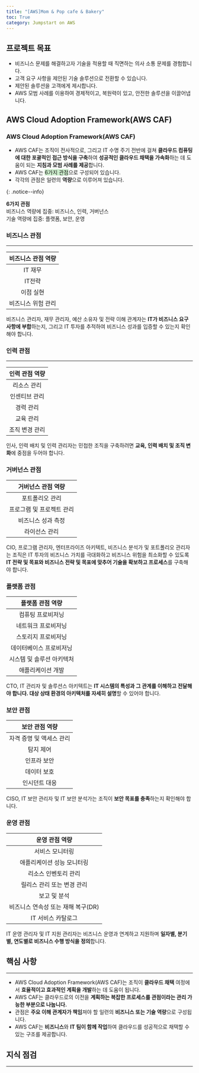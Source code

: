 ```yaml
---
title: "[AWS]Mom & Pop cafe & Bakery"
toc: True
category: Jumpstart on AWS
---
```


## 프로젝트 목표

- 비즈니스 문제를 해결하고자 기술을 적용할 때 직면하는 의사 소통 문제를 경험합니다.
- 고객 요구 사항을 제안된 기술 솔루션으로 전환할 수 있습니다.
- 제안된 솔루션을 고객에게 제시합니다.
- AWS 모범 사례를 이용하여 경제적이고, 복원력이 있고, 안전한 솔루션을 이끌어냅니다.

## AWS Cloud Adoption Framework(AWS CAF)

### AWS Cloud Adoption Framework(AWS CAF)

- AWS CAF는 조직이 전사적으로, 그리고 IT 수명 주기 전반에 걸쳐 **클라우드 컴퓨팅에 대한 포괄적인 접근 방식을 구축**하여 **성공적인 클라우드 채택을 가속화**하는 데 도움이 되는 **지침과 모범 사례를 제공**합니다. 
- AWS CAF는 <span style="background-color:#cceecc">6가지 관점</span>으로 구성되어 있습니다. 
- 각각의 관점은 일련의 **역량**으로 이루어져 있습니다.

{: .notice--info}

**6가지 관점**<br>
비즈니스 역량에 집중: 비즈니스, 인력, 거버넌스<br>기술 역량에 집중: 플랫폼, 보안, 운영



### 비즈니스 관점

---

| **비즈니스 관점 역량** |
| :--------------------: |
|        IT 재무         |
|         IT전략         |
|       이점 실현        |
|   비즈니스 위험 관리   |

비즈니스 관리자, 재무 관리자, 예산 소유자 및 전략 이해 관계자는 **IT가 비즈니스 요구 사항에 부합**하는지, 그리고 IT 투자를 추적하여 비즈니스 성과를 입증할 수 있는지 확인해야 합니다.

### 인력 관점

---

| **인력 관점 역량** |
| :----------------: |
|    리소스 관리     |
|   인센티브 관리    |
|     경력 관리      |
|     교육 관리      |
|   조직 변경 관리   |



인사, 인력 배치 및 인력 관리자는 민첩한 조직을 구축하려면 **교육, 인력 배치 및 조직 변화**에 중점을 두어야 합니다.

### 거버넌스 관점

|    거버넌스 관점 역량     |
| :-----------------------: |
|      포트폴리오 관리      |
| 프로그램 및 프로젝트 관리 |
|    비즈니스 성과 측정     |
|       라이선스 관리       |

CIO, 프로그램 관리자, 엔터프라이즈 아키텍트, 비즈니스 분석가 및 포트폴리오 관리자는 조직은 IT 투자의 비즈니스 가치를 극대화하고 비즈니스 위험을 최소화할 수 있도록 **IT 전략 및 목표와 비즈니스 전략 및 목표에 맞추어 기술을 확보하고 프로세스**를 구축해야 합니다.

### 플랫폼 관점

|     플랫폼 관점 역량      |
| :-----------------------: |
|     컴퓨팅 프로비저닝     |
|    네트워크 프로비저닝    |
|    스토리지 프로비저닝    |
|  데이터베이스 프로비저닝  |
| 시스템 및 솔루션 아키텍처 |
|     애플리케이션 개발     |



CTO, IT 관리자 및 솔루션스 아키텍트는 **IT 시스템의 특성과 그 관계를 이해하고 전달해야 합니다. 대상 상태 환경의 아키텍처를 자세히 설명**할 수 있어야 합니다.

### 보안 관점

|      보안 관점 역량      |
| :----------------------: |
| 자격 증명 및 액세스 관리 |
|        탐지 제어         |
|       인프라 보안        |
|       데이터 보호        |
|      인시던트 대응       |



CISO, IT 보안 관리자 및 IT 보안 분석가는 조직이 **보안 목표를 충족**하는지 확인해야 합니다.

### 운영 관점

|           운영 관점 역량           |
| :--------------------------------: |
|          서비스 모니터링           |
|     애플리케이션 성능 모니터링     |
|        리소스 인벤토리 관리        |
|     릴리스 관리 또는 변경 관리     |
|            보고 및 분석            |
| 비즈니스 연속성 또는 재해 복구(DR) |
|         IT 서비스 카탈로그         |



IT 운영 관리자 및 IT 지원 관리자는 비즈니스 운영과 연계하고 지원하며 **일자별, 분기별, 연도별로 비즈니스 수행 방식을 정의**합니다.



## 핵심 사항

---

- AWS Cloud Adoption Framework(AWS CAF)는 조직이 **클라우드 채택** 여정에서 **효율적이고 효과적인 계획을 개발**하는 데 도움이 됩니다.
- AWS CAF는 클라우드로의 이전을 **계획하는 복잡한 프로세스를 관점이라는 관리 가능한 부분으로 나눕니다.** 
- 관점은 **주요 이해 관계자가 책임**져야 할 일련의 **비즈니스 또는 기술 역량**으로 구성됩니다. 
- AWS CAF는 **비즈니스**와 **IT 팀이 함께 작업**하여 클라우드를 성공적으로 채택할 수 있는 구조를 제공합니다.



## 지식 점검

---

